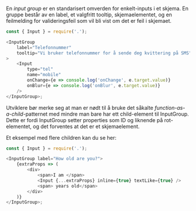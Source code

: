 En _input group_ er en standarisert omverden for enkelt-inputs i et skjema. En gruppe består av en label, et valgfritt
tooltip, skjemaelementet, og en feilmelding for valideringsfeil som vil bli vist om det er feil i skjemaet.

```js
const { Input } = require('.');

<InputGroup
    label="Telefonnummer"
    tooltip="Vi bruker telefonnummer for å sende deg kvittering på SMS"
>
    <Input
        type="tel"
        name="mobile"
        onChange={e => console.log('onChange', e.target.value)}
        onBlur={e => console.log('onBlur', e.target.value)}
    />
</InputGroup>;
```

Utviklere bør merke seg at man er nødt til å bruke det såkalte _function-as-a-child_-patternet med mindre man bare har
ett child-element til InputGroup. Dette er fordi InputGroup setter properties som ID og liknende på rot-elementet, og
det forventes at det er et skjemaelement.

Et eksempel med flere children kan du se her:

```js
const { Input } = require('.');

<InputGroup label="How old are you?">
    {extraProps => (
        <div>
            <span>I am </span>
            <Input {...extraProps} inline={true} textLike={true} />
            <span> years old</span>
        </div>
    )}
</InputGroup>;
```
